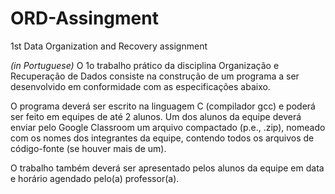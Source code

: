 # ORD-Assingment


1st Data Organization and Recovery assignment


*(in Portuguese)* O 1o trabalho prático da disciplina Organização e Recuperação de Dados consiste na construção de um programa a ser desenvolvido em conformidade com as especificações abaixo.

O programa deverá ser escrito na linguagem C (compilador gcc) e poderá ser feito em equipes de até 2 alunos. Um dos alunos da equipe deverá enviar pelo Google Classroom um arquivo compactado (p.e., .zip), nomeado com os nomes dos integrantes da equipe, contendo todos os arquivos de código-fonte (se houver mais de um).

O trabalho também deverá ser apresentado pelos alunos da equipe em data e horário agendado pelo(a) professor(a).
